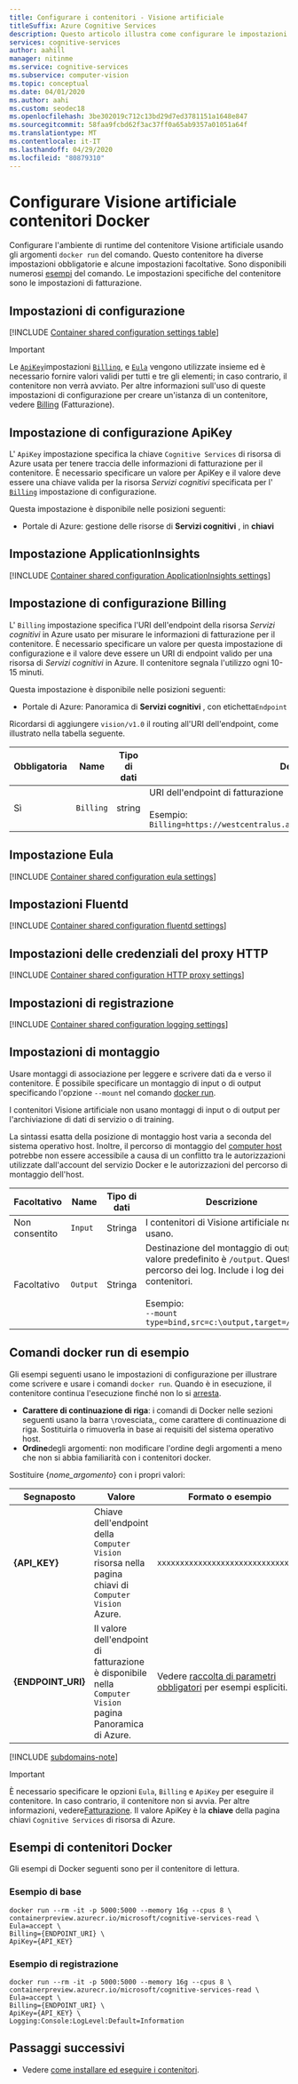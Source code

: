 ```yaml
---
title: Configurare i contenitori - Visione artificiale
titleSuffix: Azure Cognitive Services
description: Questo articolo illustra come configurare le impostazioni obbligatorie e facoltative per i contenitori di riconoscimento del testo in Visione artificiale.
services: cognitive-services
author: aahill
manager: nitinme
ms.service: cognitive-services
ms.subservice: computer-vision
ms.topic: conceptual
ms.date: 04/01/2020
ms.author: aahi
ms.custom: seodec18
ms.openlocfilehash: 3be302019c712c13bd29d7ed3781151a1648e847
ms.sourcegitcommit: 58faa9fcbd62f3ac37ff0a65ab9357a01051a64f
ms.translationtype: MT
ms.contentlocale: it-IT
ms.lasthandoff: 04/29/2020
ms.locfileid: "80879310"
---
```

# <a name="configure-computer-vision-docker-containers"></a>Configurare Visione artificiale contenitori Docker

Configurare l'ambiente di runtime del contenitore Visione artificiale usando gli argomenti `docker run` del comando. Questo contenitore ha diverse impostazioni obbligatorie e alcune impostazioni facoltative. Sono disponibili numerosi [esempi](#example-docker-run-commands) del comando. Le impostazioni specifiche del contenitore sono le impostazioni di fatturazione. 

## <a name="configuration-settings"></a>Impostazioni di configurazione

[!INCLUDE [Container shared configuration settings table](../../../includes/cognitive-services-containers-configuration-shared-settings-table.md)]

> [!IMPORTANT]
> Le [`ApiKey`](#apikey-configuration-setting)impostazioni [`Billing`](#billing-configuration-setting), e [`Eula`](#eula-setting) vengono utilizzate insieme ed è necessario fornire valori validi per tutti e tre gli elementi; in caso contrario, il contenitore non verrà avviato. Per altre informazioni sull'uso di queste impostazioni di configurazione per creare un'istanza di un contenitore, vedere [Billing](computer-vision-how-to-install-containers.md) (Fatturazione).

## <a name="apikey-configuration-setting"></a>Impostazione di configurazione ApiKey

L' `ApiKey` impostazione specifica la chiave `Cognitive Services` di risorsa di Azure usata per tenere traccia delle informazioni di fatturazione per il contenitore. È necessario specificare un valore per ApiKey e il valore deve essere una chiave valida per la risorsa _Servizi cognitivi_ specificata per l' [`Billing`](#billing-configuration-setting) impostazione di configurazione.

Questa impostazione è disponibile nelle posizioni seguenti:

* Portale di Azure: gestione delle risorse di **Servizi cognitivi** , in **chiavi**

## <a name="applicationinsights-setting"></a>Impostazione ApplicationInsights

[!INCLUDE [Container shared configuration ApplicationInsights settings](../../../includes/cognitive-services-containers-configuration-shared-settings-application-insights.md)]

## <a name="billing-configuration-setting"></a>Impostazione di configurazione Billing

L' `Billing` impostazione specifica l'URI dell'endpoint della risorsa _Servizi cognitivi_ in Azure usato per misurare le informazioni di fatturazione per il contenitore. È necessario specificare un valore per questa impostazione di configurazione e il valore deve essere un URI di endpoint valido per una risorsa di _Servizi cognitivi_ in Azure. Il contenitore segnala l'utilizzo ogni 10-15 minuti.

Questa impostazione è disponibile nelle posizioni seguenti:

* Portale di Azure: Panoramica di **Servizi cognitivi** , con etichetta`Endpoint`

Ricordarsi di aggiungere `vision/v1.0` il routing all'URI dell'endpoint, come illustrato nella tabella seguente. 

|Obbligatoria| Name | Tipo di dati | Descrizione |
|--|------|-----------|-------------|
|Sì| `Billing` | string | URI dell'endpoint di fatturazione<br><br>Esempio:<br>`Billing=https://westcentralus.api.cognitive.microsoft.com/vision/v1.0` |

## <a name="eula-setting"></a>Impostazione Eula

[!INCLUDE [Container shared configuration eula settings](../../../includes/cognitive-services-containers-configuration-shared-settings-eula.md)]

## <a name="fluentd-settings"></a>Impostazioni Fluentd

[!INCLUDE [Container shared configuration fluentd settings](../../../includes/cognitive-services-containers-configuration-shared-settings-fluentd.md)]

## <a name="http-proxy-credentials-settings"></a>Impostazioni delle credenziali del proxy HTTP

[!INCLUDE [Container shared configuration HTTP proxy settings](../../../includes/cognitive-services-containers-configuration-shared-settings-http-proxy.md)]

## <a name="logging-settings"></a>Impostazioni di registrazione
 
[!INCLUDE [Container shared configuration logging settings](../../../includes/cognitive-services-containers-configuration-shared-settings-logging.md)]

## <a name="mount-settings"></a>Impostazioni di montaggio

Usare montaggi di associazione per leggere e scrivere dati da e verso il contenitore. È possibile specificare un montaggio di input o di output specificando l'opzione `--mount` nel comando [docker run](https://docs.docker.com/engine/reference/commandline/run/).

I contenitori Visione artificiale non usano montaggi di input o di output per l'archiviazione di dati di servizio o di training. 

La sintassi esatta della posizione di montaggio host varia a seconda del sistema operativo host. Inoltre, il percorso di montaggio del [computer host](computer-vision-how-to-install-containers.md#the-host-computer) potrebbe non essere accessibile a causa di un conflitto tra le autorizzazioni utilizzate dall'account del servizio Docker e le autorizzazioni del percorso di montaggio dell'host. 

|Facoltativo| Name | Tipo di dati | Descrizione |
|-------|------|-----------|-------------|
|Non consentito| `Input` | Stringa | I contenitori di Visione artificiale non la usano.|
|Facoltativo| `Output` | Stringa | Destinazione del montaggio di output. Il valore predefinito è `/output`. Questo è il percorso dei log. Include i log dei contenitori. <br><br>Esempio:<br>`--mount type=bind,src=c:\output,target=/output`|

## <a name="example-docker-run-commands"></a>Comandi docker run di esempio

Gli esempi seguenti usano le impostazioni di configurazione per illustrare come scrivere e usare i comandi `docker run`.  Quando è in esecuzione, il contenitore continua l'esecuzione finché non lo si [arresta](computer-vision-how-to-install-containers.md#stop-the-container).

* **Carattere di continuazione di riga**: i comandi di Docker nelle sezioni seguenti usano la barra `\`rovesciata,, come carattere di continuazione di riga. Sostituirla o rimuoverla in base ai requisiti del sistema operativo host. 
* **Ordine**degli argomenti: non modificare l'ordine degli argomenti a meno che non si abbia familiarità con i contenitori docker.

Sostituire {_nome_argomento_} con i propri valori:

| Segnaposto | Valore | Formato o esempio |
|-------------|-------|---|
| **{API_KEY}** | Chiave dell'endpoint della `Computer Vision` risorsa nella pagina chiavi di `Computer Vision` Azure. | `xxxxxxxxxxxxxxxxxxxxxxxxxxxxxxxx` |
| **{ENDPOINT_URI}** | Il valore dell'endpoint di fatturazione è disponibile nella `Computer Vision` pagina Panoramica di Azure.| Vedere [raccolta di parametri obbligatori](computer-vision-how-to-install-containers.md#gathering-required-parameters) per esempi espliciti. |

[!INCLUDE [subdomains-note](../../../includes/cognitive-services-custom-subdomains-note.md)]

> [!IMPORTANT]
> È necessario specificare le opzioni `Eula`, `Billing` e `ApiKey` per eseguire il contenitore. In caso contrario, il contenitore non si avvia.  Per altre informazioni, vedere[Fatturazione](computer-vision-how-to-install-containers.md#billing).
> Il valore ApiKey è la **chiave** della pagina chiavi `Cognitive Services` di risorsa di Azure.

## <a name="container-docker-examples"></a>Esempi di contenitori Docker

Gli esempi di Docker seguenti sono per il contenitore di lettura.

### <a name="basic-example"></a>Esempio di base

  ```docker
  docker run --rm -it -p 5000:5000 --memory 16g --cpus 8 \
  containerpreview.azurecr.io/microsoft/cognitive-services-read \
  Eula=accept \
  Billing={ENDPOINT_URI} \
  ApiKey={API_KEY} 
  ```

### <a name="logging-example"></a>Esempio di registrazione 

  ```docker
  docker run --rm -it -p 5000:5000 --memory 16g --cpus 8 \
  containerpreview.azurecr.io/microsoft/cognitive-services-read \
  Eula=accept \
  Billing={ENDPOINT_URI} \
  ApiKey={API_KEY} \
  Logging:Console:LogLevel:Default=Information
  ```

## <a name="next-steps"></a>Passaggi successivi

* Vedere [come installare ed eseguire i contenitori](computer-vision-how-to-install-containers.md).
